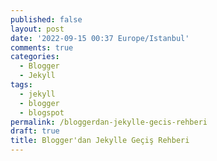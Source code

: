```yaml
---
published: false
layout: post
date: '2022-09-15 00:37 Europe/Istanbul'
comments: true
categories:
  - Blogger
  - Jekyll
tags:
  - jekyll
  - blogger
  - blogspot
permalink: /bloggerdan-jekylle-gecis-rehberi
draft: true
title: Blogger'dan Jekylle Geçiş Rehberi
---
```


